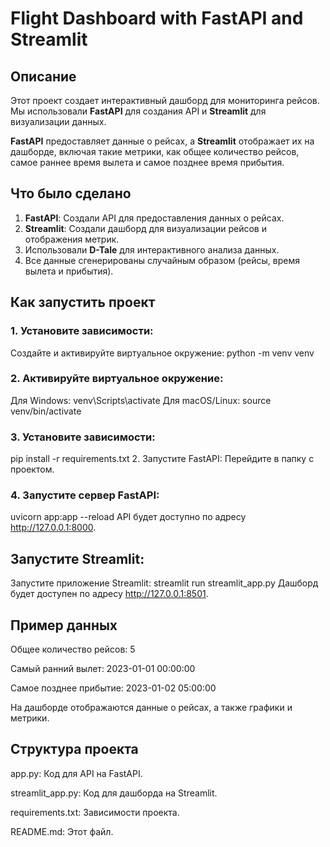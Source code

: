 # Flight Dashboard with FastAPI and Streamlit

## Описание

Этот проект создает интерактивный дашборд для мониторинга рейсов. Мы использовали **FastAPI** для создания API и **Streamlit** для визуализации данных. 

**FastAPI** предоставляет данные о рейсах, а **Streamlit** отображает их на дашборде, включая такие метрики, как общее количество рейсов, самое раннее время вылета и самое позднее время прибытия.

## Что было сделано

1. **FastAPI**: Создали API для предоставления данных о рейсах.
2. **Streamlit**: Создали дашборд для визуализации рейсов и отображения метрик.
3. Использовали **D-Tale** для интерактивного анализа данных.
4. Все данные сгенерированы случайным образом (рейсы, время вылета и прибытия).

## Как запустить проект

### 1. Установите зависимости:
Создайте и активируйте виртуальное окружение:
python -m venv venv

### 2. Активируйте виртуальное окружение:
Для Windows:
venv\Scripts\activate
Для macOS/Linux:
source venv/bin/activate

### 3. Установите зависимости:
pip install -r requirements.txt
2. Запустите FastAPI:
Перейдите в папку с проектом.

### 4. Запустите сервер FastAPI:
uvicorn app:app --reload
API будет доступно по адресу http://127.0.0.1:8000.

## Запустите Streamlit:
Запустите приложение Streamlit:
streamlit run streamlit_app.py
Дашборд будет доступен по адресу http://127.0.0.1:8501.

## Пример данных
Общее количество рейсов: 5

Самый ранний вылет: 2023-01-01 00:00:00

Самое позднее прибытие: 2023-01-02 05:00:00

На дашборде отображаются данные о рейсах, а также графики и метрики.

## Структура проекта
app.py: Код для API на FastAPI.

streamlit_app.py: Код для дашборда на Streamlit.

requirements.txt: Зависимости проекта.

README.md: Этот файл.
